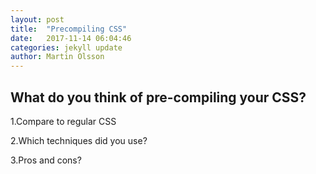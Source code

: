 ```yaml
---
layout: post
title:  "Precompiling CSS"
date:   2017-11-14 06:04:46 
categories: jekyll update
author: Martin Olsson
---
```


## What do you think of pre-compiling your CSS?

1.Compare to regular CSS

2.Which techniques did you use?

3.Pros and cons?